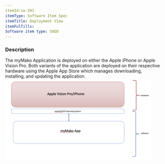 ```yaml
---
itemId:sw-391
itemType: Software Item Spec
itemTitle: Deployment View
itemFulfills: 
Software item type: SADD
---
```

### Description
The myMako Application is deployed on either the Apple iPhone or Apple Vision Pro. Both variants of the application are deployed on their respective hardware using the Apple App Store which manages downloading, installing, and updating the application.
 
  ![myMako components](./images/sw-391.1.png)

 
 
 